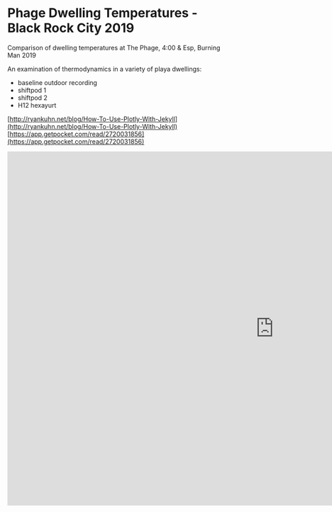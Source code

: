 <h1>Phage Dwelling Temperatures - Black Rock City 2019</h1>

Comparison of dwelling temperatures at The Phage, 4:00 &amp; Esp, Burning Man 2019

An examination of thermodynamics in a variety of playa dwellings:
<ul>
<li>baseline outdoor recording</li>
<li>shiftpod 1</li>
<li>shiftpod 2</li>
<li>H12 hexayurt</li>
</ul>

[http://ryankuhn.net/blog/How-To-Use-Plotly-With-Jekyll](http://ryankuhn.net/blog/How-To-Use-Plotly-With-Jekyll)
[https://app.getpocket.com/read/2720031856](https://app.getpocket.com/read/2720031856)


<iframe width=1200 height=800 style="border:none;" frameborder="0" 
scrolling="no" seamless="seamless"
src="https://github.com/mpesavento/phage_temperature_2019/blob/master/figures/phage_temperature_F_2019.html?raw=true"></iframe>
